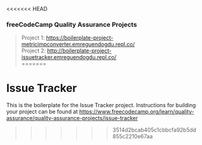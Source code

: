 <<<<<<< HEAD
### freeCodeCamp Quality Assurance Projects

> Project 1: https://boilerplate-project-metricimpconverter.emreguendogdu.repl.co/ <br/>
> Project 2: http://boilerplate-project-issuetracker.emreguendogdu.repl.co/ <br />
=======
# Issue Tracker

This is the boilerplate for the Issue Tracker project. Instructions for building your project can be found at https://www.freecodecamp.org/learn/quality-assurance/quality-assurance-projects/issue-tracker
>>>>>>> 3514d2bcab405c1cbbcfa92b5dd855c2210e67aa
